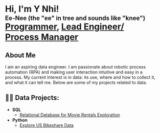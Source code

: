 <h1>Hi, I'm Y Nhi!<br/><sup><sub>Ee-Nee (the "ee" in tree and sounds like "knee")</sub></sup><br/><a href="https://github.com/ynhinguyen11">Programmer</a>, <a href="https://www.linkedin.com/in/ynhingocnguyen/">Lead Engineer/ Process Manager</a></h1>
<h2>About Me</h2>
I am an aspiring data engineer. I am passionate about robotic process automation (RPA) and making user interaction intuitive and easy in a process. My current interest is in data: its use, where and how to collect it, and what it can tell me. Below are some of my projects related to data.
<h2>👨‍💻 Data Projects:</h2>

- <b>SQL</b>
  - [Relational Database for Movie Rentals Exploration](https://github.com/ynhinguyen11/movie_rentals_exploration_SQL)
- <b>Python</b>
  - [Explore US Bikeshare Data](https://github.com/ynhinguyen11/explore_us_bikeshare_data_python)


<!--
**ynhinguyen11/ynhinguyen11** is a ✨ _special_ ✨ repository because its `README.md` (this file) appears on your GitHub profile.

Here are some ideas to get you started:

- 🔭 I’m currently working on ...
- 🌱 I’m currently learning ...
- 👯 I’m looking to collaborate on ...
- 🤔 I’m looking for help with ...
- 💬 Ask me about ...
- 📫 How to reach me: ...
- 😄 Pronouns: ...
- ⚡ Fun fact: ...
-->
